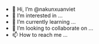 - 👋 Hi, I’m @nakunxuanviet
- 👀 I’m interested in ...
- 🌱 I’m currently learning ...
- 💞️ I’m looking to collaborate on ...
- 📫 How to reach me ...

<!---
nakunxuanviet/nakunxuanviet is a ✨ special ✨ repository because its `README.md` (this file) appears on your GitHub profile.
You can click the Preview link to take a look at your changes.
--->
